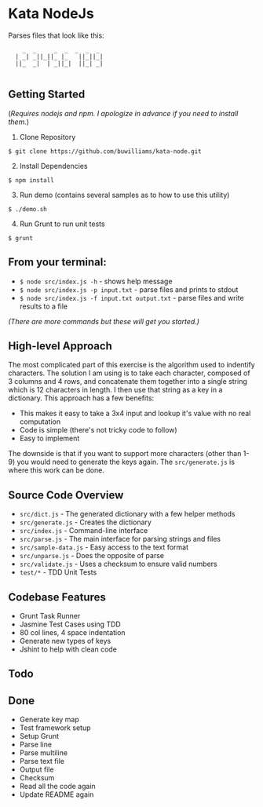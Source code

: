 Kata NodeJs
=========

Parses files that look like this:
```text
    _  _     _  _  _  _  _ 
  | _| _||_||_ |_   ||_||_|
  ||_  _|  | _||_|  ||_| _|
                           
```

Getting Started
----

(_Requires nodejs and npm. I apologize in advance if you need to install
 them._)

1. Clone Repository

  `$ git clone https://github.com/buwilliams/kata-node.git`

2. Install Dependencies

  `$ npm install`
  
3. Run demo (contains several samples as to how to use this utility)

  `$ ./demo.sh`

4. Run Grunt to run unit tests

  `$ grunt`
  
  
From your terminal:
----
  - `$ node src/index.js -h` - shows help message
  - `$ node src/index.js -p input.txt` - parse files and prints to stdout
  - `$ node src/index.js -f input.txt output.txt` - parse files and write results to a file

_(There are more commands but these will get you started.)_ 

High-level Approach
----

The most complicated part of this exercise is the algorithm used to indentify characters. The solution I am using is to take each character, composed of 3 columns and 4 rows, and concatenate them together into a single string which is 12 characters in length. I then use that string as a key in a dictionary. This approach has a few benefits:

  - This makes it easy to take a 3x4 input and lookup it's value with no real computation
  - Code is simple (there's not tricky code to follow)
  - Easy to implement

The downside is that if you want to support more characters (other than 1-9) you would need to generate the keys again. The `src/generate.js` is where this work can be done.

Source Code Overview
---

- `src/dict.js` - The generated dictionary with a few helper methods
- `src/generate.js` - Creates the dictionary
- `src/index.js` - Command-line interface
- `src/parse.js` - The main interface for parsing strings and files
- `src/sample-data.js` - Easy access to the text format
- `src/unparse.js` - Does the opposite of parse
- `src/validate.js` - Uses a checksum to ensure valid numbers
- `test/*` - TDD Unit Tests

Codebase Features
----

  - Grunt Task Runner
  - Jasmine Test Cases using TDD
  - 80 col lines, 4 space indentation
  - Generate new types of keys
  - Jshint to help with clean code

Todo
----


Done
----

  - Generate key map
  - Test framework setup
  - Setup Grunt
  - Parse line
  - Parse multiline
  - Parse text file
  - Output file
  - Checksum
  - Read all the code again
  - Update README again
